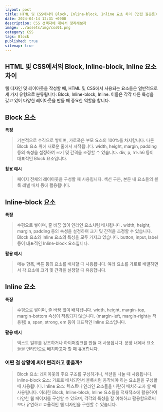 ```yaml
---
layout: post
title: HTML 및 CSS에서의 Block, Inline-block, Inline 요소 차이 (면접 질문용)
date: 2024-04-14 12:31 +0900
description: CSS 선택자에 대해서 정리해보자 
image: ../assets/img/css01.png
category: CSS
tags: Block
published: true
sitemap: true
---
```



## HTML 및 CSS에서의 Block, Inline-block, Inline 요소 차이
웹 디자인 및 레이아웃을 작성할 때, HTML 및 CSS에서 사용되는 요소들은 일반적으로 세 가지 유형으로 분류됩니다: Block, Inline-block, Inline. 이들은 각각 다른 특성을 갖고 있어 다양한 레이아웃을 만들 때 중요한 역할을 합니다.

## Block 요소

**특징**
> 기본적으로 수직으로 쌓이며, 가로폭은 부모 요소의 100%를 차지합니다.
> 다른 Block 요소 위에 새로운 줄에서 시작됩니다.
> width, height, margin, padding 등의 속성을 설정하여 크기 및 간격을 조정할 수 있습니다.
> div, p, h1~h6 등이 대표적인 Block 요소입니다.

**활용 예시**
> 페이지 전체의 레이아웃을 구성할 때 사용됩니다.
> 섹션 구분, 본문 내 요소들의 블록 레벨 배치 등에 활용됩니다.


## Inline-block 요소

**특징**
>수평으로 쌓이며, 줄 바꿈 없이 인라인 요소처럼 배치됩니다.
> width, height, margin, padding 등의 속성을 설정하여 크기 및 간격을 조정할 수 있습니다.
> Block 요소와 Inline 요소의 특성을 모두 가지고 있습니다.
> button, input, label 등이 대표적인 Inline-block 요소입니다.

**활용 예시**
>메뉴 항목, 버튼 등의 요소를 배치할 때 사용됩니다.
>여러 요소를 가로로 배열하면서 각 요소에 크기 및 간격을 설정할 때 유용합니다.

## Inline 요소

**특징**
> 수평으로 쌓이며, 줄 바꿈 없이 배치됩니다.
> width, height, margin-top, margin-bottom 속성이 적용되지 않습니다. (margin-left, margin-right는 적용됨)
> a, span, strong, em 등이 대표적인 Inline 요소입니다.

**활용 예시**
> 텍스트 일부를 강조하거나 하이퍼링크를 만들 때 사용됩니다.
> 문장 내에서 요소들을 인라인으로 배치하고자 할 때 유용합니다.

### 어떤 걸 상황에 써야 편리하고 좋을까?
> Block 요소: 레이아웃의 주요 구조를 구성하거나, 섹션을 나눌 때 사용됩니다.
> Inline-block 요소: 가로로 배치되면서 블록처럼 동작해야 하는 요소들을 구성할 때 사용됩니다.
> Inline 요소: 텍스트나 인라인 요소들을 나란히 배치하고자 할 때 사용됩니다.
이러한 Block, Inline-block, Inline 요소들을 적재적소에 활용하여 다양한 웹 페이지를 구성할 수 있으며, 각각의 특성을 잘 이해하고 활용함으로써 보다 유연하고 효율적인 웹 디자인을 구현할 수 있습니다.